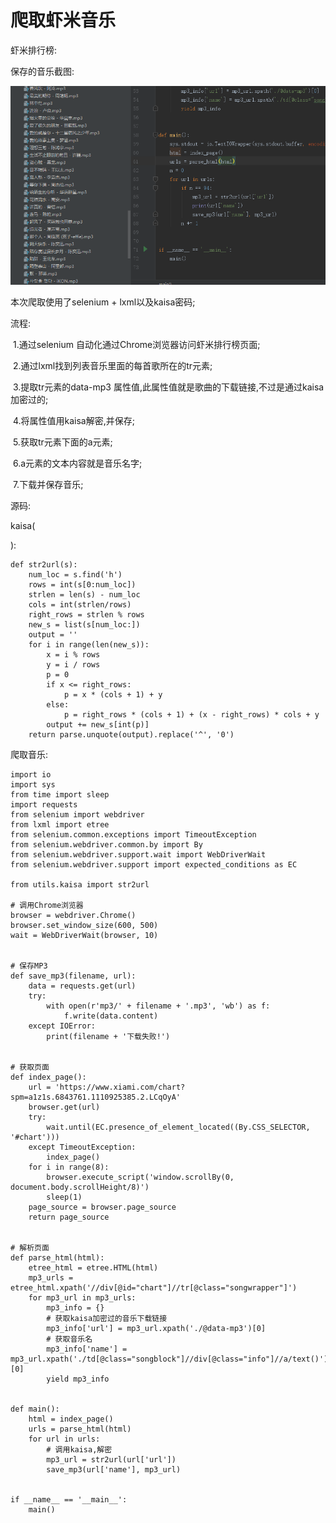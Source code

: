 # 爬取虾米音乐

虾米排行榜:

保存的音乐截图:

![code20](images/code20.png)

本次爬取使用了selenium + lxml以及kaisa密码;

流程:

​	1.通过selenium 自动化通过Chrome浏览器访问虾米排行榜页面;

​	2.通过lxml找到列表音乐里面的每首歌所在的tr元素;

​	3.提取tr元素的data-mp3 属性值,此属性值就是歌曲的下载链接,不过是通过kaisa加密过的;

​	4.将属性值用kaisa解密,并保存;

​	5.获取tr元素下面的a元素;

​	6.a元素的文本内容就是音乐名字;

​	7.下载并保存音乐;

源码:

kaisa(

[kaisa]: (https://baike.baidu.com/item/%E6%81%BA%E6%92%92%E5%AF%86%E7%A0%81/4905284?fromtitle=%E5%87%AF%E6%92%92%E5%AF%86%E7%A0%81&amp;amp;amp;fromid=1336345&amp;amp;amp;fr=aladdin)

):

```
def str2url(s):
    num_loc = s.find('h')
    rows = int(s[0:num_loc])
    strlen = len(s) - num_loc
    cols = int(strlen/rows)
    right_rows = strlen % rows
    new_s = list(s[num_loc:])
    output = ''
    for i in range(len(new_s)):
        x = i % rows
        y = i / rows
        p = 0
        if x <= right_rows:
            p = x * (cols + 1) + y
        else:
            p = right_rows * (cols + 1) + (x - right_rows) * cols + y
        output += new_s[int(p)]
    return parse.unquote(output).replace('^', '0')
```

爬取音乐:

```
import io
import sys
from time import sleep
import requests
from selenium import webdriver
from lxml import etree
from selenium.common.exceptions import TimeoutException
from selenium.webdriver.common.by import By
from selenium.webdriver.support.wait import WebDriverWait
from selenium.webdriver.support import expected_conditions as EC

from utils.kaisa import str2url

# 调用Chrome浏览器
browser = webdriver.Chrome()
browser.set_window_size(600, 500)
wait = WebDriverWait(browser, 10)


# 保存MP3
def save_mp3(filename, url):
    data = requests.get(url)
    try:
        with open(r'mp3/' + filename + '.mp3', 'wb') as f:
            f.write(data.content)
    except IOError:
        print(filename + '下载失败!')


# 获取页面
def index_page():
    url = 'https://www.xiami.com/chart?spm=a1z1s.6843761.1110925385.2.LCqOyA'
    browser.get(url)
    try:
        wait.until(EC.presence_of_element_located((By.CSS_SELECTOR, '#chart')))
    except TimeoutException:
        index_page()
    for i in range(8):
        browser.execute_script('window.scrollBy(0, document.body.scrollHeight/8)')
        sleep(1)
    page_source = browser.page_source
    return page_source


# 解析页面
def parse_html(html):
    etree_html = etree.HTML(html)
    mp3_urls = etree_html.xpath('//div[@id="chart"]//tr[@class="songwrapper"]')
    for mp3_url in mp3_urls:
        mp3_info = {}
        # 获取kaisa加密过的音乐下载链接
        mp3_info['url'] = mp3_url.xpath('./@data-mp3')[0]
        # 获取音乐名
        mp3_info['name'] = mp3_url.xpath('./td[@class="songblock"]//div[@class="info"]//a/text()')[0]
        yield mp3_info


def main():
    html = index_page()
    urls = parse_html(html)
    for url in urls:
    	# 调用kaisa,解密
        mp3_url = str2url(url['url'])
        save_mp3(url['name'], mp3_url)


if __name__ == '__main__':
    main()

```


